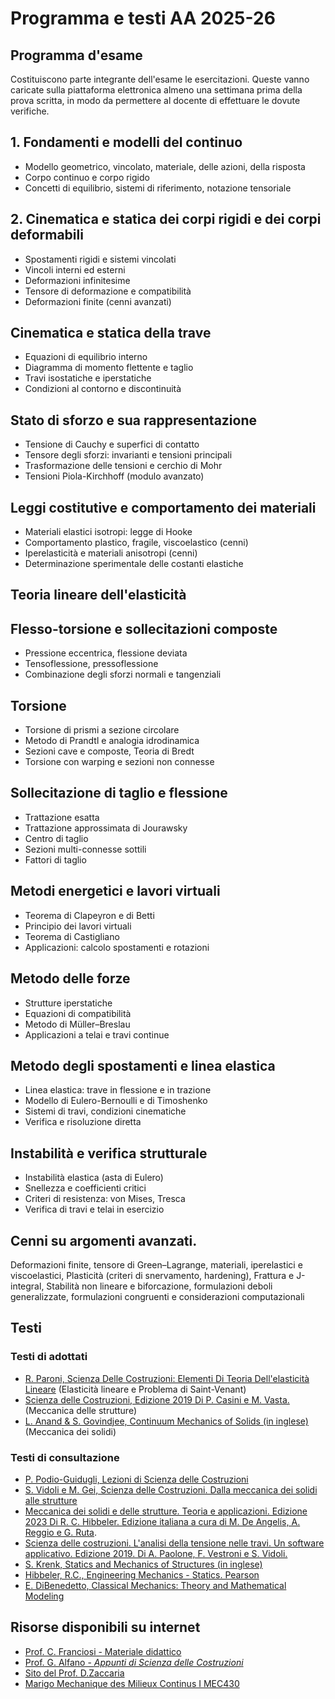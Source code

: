 
# Programma e testi AA 2025-26

## Programma d'esame

Costituiscono parte integrante dell'esame le esercitazioni. Queste vanno caricate sulla piattaforma elettronica almeno una settimana prima della prova scritta, in modo da permettere al docente di effettuare le dovute verifiche. 

## 1. Fondamenti e modelli del continuo
- Modello geometrico, vincolato, materiale, delle azioni, della risposta
- Corpo continuo e corpo rigido
- Concetti di equilibrio, sistemi di riferimento, notazione tensoriale

## 2. Cinematica e statica dei corpi rigidi e dei corpi deformabili
- Spostamenti rigidi e sistemi vincolati
- Vincoli interni ed esterni
- Deformazioni infinitesime
- Tensore di deformazione e compatibilità
- Deformazioni finite (cenni avanzati)

## Cinematica e statica della trave
- Equazioni di equilibrio interno
- Diagramma di momento flettente e taglio
- Travi isostatiche e iperstatiche
- Condizioni al contorno e discontinuità
## Stato di sforzo e sua rappresentazione
- Tensione di Cauchy e superfici di contatto
- Tensore degli sforzi: invarianti e tensioni principali
- Trasformazione delle tensioni e cerchio di Mohr
- Tensioni Piola-Kirchhoff (modulo avanzato)

## Leggi costitutive e comportamento dei materiali
- Materiali elastici isotropi: legge di Hooke
- Comportamento plastico, fragile, viscoelastico (cenni)
- Iperelasticità e materiali anisotropi (cenni)
- Determinazione sperimentale delle costanti elastiche

## Teoria lineare dell'elasticità 


## Flesso-torsione e sollecitazioni composte
- Pressione eccentrica, flessione deviata
- Tensoflessione, pressoflessione
- Combinazione degli sforzi normali e tangenziali

## Torsione
- Torsione di prismi a sezione circolare
- Metodo di Prandtl e analogia idrodinamica
- Sezioni cave e composte, Teoria di Bredt
- Torsione con warping e sezioni non connesse

## Sollecitazione di taglio e flessione
- Trattazione esatta 
- Trattazione approssimata di Jourawsky
- Centro di taglio
- Sezioni multi-connesse sottili
- Fattori di taglio

## Metodi energetici e lavori virtuali
- Teorema di Clapeyron e di Betti
- Principio dei lavori virtuali
- Teorema di Castigliano
- Applicazioni: calcolo spostamenti e rotazioni

## Metodo delle forze
- Strutture iperstatiche
- Equazioni di compatibilità
- Metodo di Müller–Breslau
- Applicazioni a telai e travi continue

## Metodo degli spostamenti e linea elastica
- Linea elastica: trave in flessione e in trazione
- Modello di Eulero-Bernoulli e di Timoshenko
- Sistemi di travi, condizioni cinematiche
- Verifica e risoluzione diretta

## Instabilità e verifica strutturale
- Instabilità elastica (asta di Eulero)
- Snellezza e coefficienti critici
- Criteri di resistenza: von Mises, Tresca
- Verifica di travi e telai in esercizio

## Cenni su argomenti avanzati. 
Deformazioni finite, tensore di Green–Lagrange, materiali, iperelastici e viscoelastici, Plasticità (criteri di snervamento, hardening), Frattura e J-integral, Stabilità non lineare e biforcazione, formulazioni deboli generalizzate, formulazioni congruenti e considerazioni computazionali


## Testi 

### Testi di adottati

- [R. Paroni, Scienza Delle Costruzioni: Elementi Di Teoria Dell'elasticità Lineare](https://www.amazon.it/Scienza-Delle-Costruzioni-Elementi-Dellelasticit%C3%A0/dp/8847040191/ref=sr_1_1?__mk_it_IT=%C3%85M%C3%85%C5%BD%C3%95%C3%91&crid=28P1NHVFFZEH4&keywords=paroni+scienza+delle+costruzioni&qid=1694430863&sprefix=paroni+scienza+delle+costruzioni%2Caps%2C165&sr=8-1) (Elasticità lineare e Problema di Saint-Venant)
- [Scienza delle Costruzioni, Edizione 2019 Di P. Casini e M. Vasta.](https://www.amazon.it/Scienza-delle-costruzioni-Paolo-Casini-dp-8825174276/dp/8825174276/ref=dp_ob_title_bk) (Meccanica delle strutture)
- [L. Anand & S. Govindjee, Continuum Mechanics of Solids (in inglese)](https://www.amazon.it/Continuum-Mechanics-Solids-Oxford-Graduate/dp/0198864728) (Meccanica dei solidi)

### Testi di consultazione
- [P. Podio-Guidugli, Lezioni di Scienza delle Costruzioni](https://www.amazon.it/Lezioni-scienza-delle-costruzioni-Guidugli/dp/8854827703/ref=sr_1_1?__mk_it_IT=%C3%85M%C3%85%C5%BD%C3%95%C3%91&crid=R050JJD13WJL&keywords=podio+guidugli+scienza+delle+costruzioni&qid=1694430951&sprefix=podio+guidugli+scienza+delle+costruzioni%2Caps%2C155&sr=8-1)
- [S. Vidoli e M. Gei, Scienza delle Costruzioni. Dalla meccanica dei solidi alle strutture](https://www.amazon.it/Scienza-costruzioni-Dalla-meccanica-strutture/dp/8857916782)
- [Meccanica dei solidi e delle strutture. Teoria e applicazioni. Edizione 2023 Di R. C. Hibbeler. Edizione italiana a cura di M. De Angelis, A. Reggio e G. Ruta](https://www.amazon.it/Meccanica-solidi-strutture-Teoria-applicazioni/dp/8891906794/ref=sr_1_1?__mk_it_IT=%C3%85M%C3%85%C5%BD%C3%95%C3%91&crid=251FHXQST207P&keywords=hibbeler+ruta&qid=1693474793&s=books&sprefix=hibbeler+ruta%2Cstripbooks%2C77&sr=1-1).
- [Scienza delle costruzioni. L'analisi della tensione nelle travi. Un software applicativo. Edizione 2019. Di A. Paolone, F. Vestroni e S. Vidoli.](https://www.amazon.it/costruzioni-Lanalisi-tensione-software-applicativo/dp/880818286X/ref=sr_1_1?__mk_it_IT=%C3%85M%C3%85%C5%BD%C3%95%C3%91&crid=1HMEP2AYHNO8G&keywords=vidoli+vestroni+paolone&qid=1693475216&s=books&sprefix=vidoli+vestroni+paolon%2Cstripbooks%2C90&sr=1-1)
- [S. Krenk, Statics and Mechanics of Structures (in inglese) ](https://www.amazon.it/Statics-Mechanics-Structures-Steen-Krenk/dp/9400761120/ref=sr_1_1?__mk_it_IT=%C3%85M%C3%85%C5%BD%C3%95%C3%91&crid=2QXXHD1GNNRPB&keywords=krenk+structures&qid=1694436261&sprefix=krenk+structure%2Caps%2C168&sr=8-1)
- [Hibbeler, R.C., Engineering Mechanics - Statics. Pearson](https://www.amazon.it/Engineering-Mechanics-Statistics-Si-Units/dp/1292089237/ref=sr_1_3?__mk_it_IT=%C3%85M%C3%85%C5%BD%C3%95%C3%91&crid=28IJZP5JV93K3&dib=eyJ2IjoiMSJ9.I8PWBfr2xsDCNBtHPjCKN5hbl6W0Vvay4zTU0Bwuv6Z9c5C5-tKC_8NRzMsTaG-njMM89IKagcdGducU2aYgNYEAyO3lDnjgU4LgoDZakZIFvYhbANrFcnmFNk5GUQj78QBJ1b5_QDwvObg4c8eUesqcj0gAMwPs6XhkMfvRyYcvls2sUsBKjb-k2Z3O5V7C5NPGbUrlDbF9Bf-sMFvDxJAHAdFUObf0fZiWr_v_SSb6_S9Pw6tDk6CwvYyPSpz9qdSG_zRo_oZTTgZusaqr0o0tsXHjAZo7oUqzudk1amM.dVYqts1YmwB7WEtLY1k9luYqIiLtbHgLa6qhFISNWGc&dib_tag=se&keywords=hibbeler&qid=1727212276&sprefix=hibbeler%2Caps%2C101&sr=8-3&ufe=INHOUSE_INSTALLMENTS%3AIT_IHI_3M_AUTOMATED)
- [E. DiBenedetto, Classical Mechanics: Theory and Mathematical Modeling](https://www.amazon.it/Classical-Mechanics-Mathematical-Cornerstones-DiBenedetto/dp/B01FJ0QMKW)

## Risorse disponibili su internet
- [Prof. C. Franciosi - Materiale didattico](http://www.scienzadellecostruzioni.co.uk/materiale.html)
- [Prof. G. Alfano - *Appunti di Scienza delle Costruzioni*](https://www.docenti.unina.it/webdocenti-be/allegati/materiale-didattico/576878)
- [Sito del Prof. D.Zaccaria](https://moodle2.units.it/course/view.php?id=951)
- [Marigo Mechanique des Milieux Continus I MEC430](https://cel.archives-ouvertes.fr/cel-01023392)

